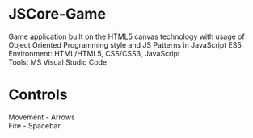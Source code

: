 # JSCore-Game
Game application built on the HTML5 canvas technology with usage of Object Oriented Programming style and JS Patterns in JavaScript ES5. <br />
Environment: HTML/HTML5, CSS/CSS3, JavaScript <br />
Tools: MS Visual Studio Code
# Controls
Movement - Arrows <br />
Fire - Spacebar

